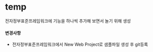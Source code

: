# temp
전자정부표준프레임워크에 기능을 하나씩 추가해 보면서 놀기 위해 생성


#### 변경사항
 * 전자정부표준프레임워크에서 New Web Project로 샘플파일 생성 후 git등록
